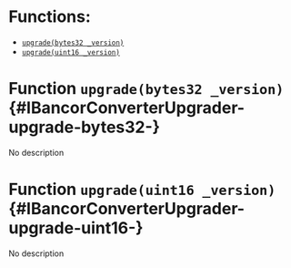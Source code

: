 

# Functions:
- [`upgrade(bytes32 _version)`](#IBancorConverterUpgrader-upgrade-bytes32-)
- [`upgrade(uint16 _version)`](#IBancorConverterUpgrader-upgrade-uint16-)



# Function `upgrade(bytes32 _version)` {#IBancorConverterUpgrader-upgrade-bytes32-}
No description


# Function `upgrade(uint16 _version)` {#IBancorConverterUpgrader-upgrade-uint16-}
No description


